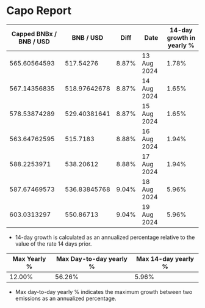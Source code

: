 # Capo Report

| Capped BNBx / BNB / USD | BNB / USD | Diff | Date | 14-day growth in yearly % |
| --- | --- | --- | --- | --- |
| 565.60564593 | 517.54276 | 8.87% | 13 Aug 2024 | 1.78% |
| 567.14356835 | 518.97642678 | 8.87% | 14 Aug 2024 | 1.65% |
| 578.53874289 | 529.40381641 | 8.87% | 15 Aug 2024 | 1.65% |
| 563.64762595 | 515.7183 | 8.88% | 16 Aug 2024 | 1.94% |
| 588.2253971 | 538.20612 | 8.88% | 17 Aug 2024 | 1.94% |
| 587.67469573 | 536.83845768 | 9.04% | 18 Aug 2024 | 5.96% |
| 603.0313297 | 550.86713 | 9.04% | 19 Aug 2024 | 5.96% |


* 14-day growth is calculated as an annualized percentage relative to the value of the rate 14 days prior. 


| Max Yearly % | Max Day-to-day yearly % | Max 14-day yearly % | 
| --- | --- | --- |
| 12.00% | 56.26% | 5.96% | 


* Max day-to-day yearly % indicates the maximum growth between two emissions as an annualized percentage. 
